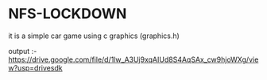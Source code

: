 # NFS-LOCKDOWN 
it is a simple car game using c graphics (graphics.h)


output :- https://drive.google.com/file/d/1lw_A3Uj9xqAIUd8S4AqSAx_cw9hjoWXg/view?usp=drivesdk